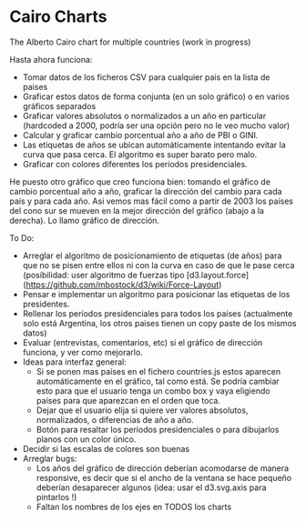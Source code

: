 # Cairo Charts
The Alberto Cairo chart for multiple countries (work in progress)

Hasta ahora funciona: 
* Tomar datos de los ficheros CSV para cualquier pais en la lista de paises
* Graficar estos datos de forma conjunta (en un solo gráfico) o en varios gráficos separados
* Graficar valores absolutos o normalizados a un año en particular (hardcoded a 2000, podría ser una opción pero no le veo mucho valor)
* Calcular y graficar cambio porcentual año a año de PBI o GINI.
* Las etiquetas de años se ubican automáticamente intentando evitar la curva que pasa cerca. El algoritmo es super barato pero malo.
* Graficar con colores diferentes los períodos presidenciales.

He puesto otro gráfico que creo funciona bien: tomando el gráfico de cambio porcentual año a año, graficar la dirección del cambio para cada país y para cada año. Asi vemos mas fácil como a partir de 2003 los países del cono sur se mueven en la mejor dirección del gráfico (abajo a la derecha). Lo llamo gráfico de dirección. 

To Do:
* Arreglar el algoritmo de posicionamiento de etiquetas (de años) para que no se pisen entre ellos ni con la curva en caso de que le pase cerca (posibilidad: user algoritmo de fuerzas tipo [d3.layout.force] (https://github.com/mbostock/d3/wiki/Force-Layout)
* Pensar e implementar un algoritmo para posicionar las etiquetas de los presidentes.
* Rellenar los períodos presidenciales para todos los países (actualmente solo está Argentina, los otros paises tienen un copy paste de los mismos datos)
* Evaluar (entrevistas, comentarios, etc) si el gráfico de dirección funciona, y ver como mejorarlo.
* Ideas para interfaz general: 
  - Si se ponen mas países en el fichero countries.js estos aparecen automáticamente en el gráfico, tal como está. Se podría cambiar esto para que el usuario tenga un combo box y vaya eligiendo países para que aparezcan en el orden que toca.
  - Dejar que el usuario elija si quiere ver valores absolutos, normalizados, o diferencias de año a año.
  - Botón para resaltar los períodos presidenciales o para dibujarlos planos con un color único.
* Decidir si las escalas de colores son buenas
* Arreglar bugs:
  - Los años del gráfico de dirección deberían acomodarse de manera responsive, es decir que si el ancho de la ventana se hace pequeño deberían desaparecer algunos (idea: usar el d3.svg.axis para pintarlos !)
  - Faltan los nombres de los ejes en TODOS los charts
